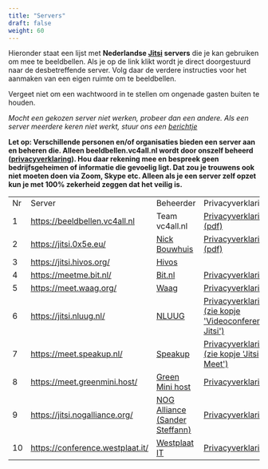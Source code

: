 ```yaml
---
title: "Servers"
draft: false
weight: 60
---
```


Hieronder staat een lijst met **Nederlandse [Jitsi](https://jitsi.org) servers** die je kan gebruiken om mee te beeldbellen. Als je op de link klikt wordt je direct doorgestuurd naar de desbetreffende server. Volg daar de verdere instructies voor het aanmaken van een eigen ruimte om te beeldbellen.

Vergeet niet om een wachtwoord in te stellen om ongenade gasten buiten te houden. 

*Mocht een gekozen server niet werken, probeer dan een andere. Als een server meerdere keren niet werkt, stuur ons een [berichtje](#contact)*

__Let op: 
Verschillende personen en/of organisaties bieden een server aan en beheren die. Alleen beeldbellen.vc4all.nl wordt door onszelf beheerd (<a href='/privacyverklaring-20200330.pdf' title='Download privacyverklaring als pdf'>privacyverklaring</a>). 
Hou daar rekening mee en bespreek geen bedrijfsgeheimen of informatie die gevoelig ligt. Dat zou je trouwens ook niet moeten doen via Zoom, Skype etc.
Alleen als je een server zelf opzet kun je met 100% zekerheid zeggen dat het veilig is.__ 

<table id="servers">
  <tr>
    <td>Nr</td>
    <td>Server</td>
    <td>Beheerder</td>
    <td>Privacyverklaring</td>
  </tr>
  <tr>
    <td>1</td>
    <td><a class='jitsi-server-link' href="https://beeldbellen.vc4all.nl">https://beeldbellen.vc4all.nl</a></td>
    <td>Team vc4all.nl</td>
    <td><a href='/privacyverklaring-20200330.pdf'>Privacyverklaring (pdf)</a></td>
  </tr>
  <tr>
    <td>2</td>
    <td><a class='jitsi-server-link' href="https://jitsi.0x5e.eu/">https://jitsi.0x5e.eu/</a></td>
    <td><a href='https://twitter.com/nickbouwhuis/status/1241698389571616768'>Nick Bouwhuis</a></td>
    <td><a href='https://nick.bouwhuis.io/privacy-0x5e-jitsi.pdf'>Privacyverklaring (pdf)</a></td>
  </tr>
  <tr>
    <td>3</td>
    <td><a class='jitsi-server-link' href="https://jitsi.hivos.org/">https://jitsi.hivos.org/</a></td>
    <td><a href='https://www.hivos.org'>Hivos</a></td>
    <td></td>
  </tr>
  <tr>
    <td>4</td>
    <td><a class='jitsi-server-link' href="https://meetme.bit.nl/">https://meetme.bit.nl/</a></td>
    <td><a href='https://www.bit.nl/news/2647/88/Conference-call-Gebruik-de-gratis-videoconferencetool-meetme.bit.nl'>Bit.nl</a></td>
    <td><a href='https://www.bit.nl/privacy-statement-meetmebitnl/'>Privacyverklaring</a></td>
  </tr>
  <tr>
    <td>5</td>
    <td><a class='jitsi-server-link' href="https://meet.waag.org/">https://meet.waag.org/</a></td>
    <td><a href='https://waag.org'>Waag</a></td>
    <td><a href='https://waag.org/nl/article/privacy-statement-meetwaagorg-jitsi'>Privacyverklaring</a></td>
  </tr>
  <tr>
    <td>6</td>
    <td><a class='jitsi-server-link' href="https://jitsi.nluug.nl/">https://jitsi.nluug.nl/</a></td>
    <td><a href='https://nluug.nl/'>NLUUG</a></td>
    <td><a href='https://www.nluug.nl/vereniging/privacy.html'>Privacyverklaring (zie kopje 'Videoconferentie Jitsi')</a></td>
  </tr>
  <tr>
    <td>7</td>
    <td><a class='jitsi-server-link' href="https://meet.speakup.nl/">https://meet.speakup.nl/</a></td>
    <td><a href='https://speakup.nl/'>Speakup</a></td>
    <td><a href='https://meet.speakup.nl/static/privacy.html'>Privacyverklaring (zie kopje 'Jitsi Meet')</a></td>
  </tr>
  <tr>
    <td>8</td>
    <td><a class='jitsi-server-link' href="https://meet.greenmini.host/">https://meet.greenmini.host/</a></td>
    <td><a href='https://www.greenmini.nl/'>Green Mini host</a></td>
    <td><a href='https://www.greenmini.nl/20200401%20Privacyverklaring%20meet.greenmini.host%20-%20Jitsi.pdf'>Privacyverklaring</a></td>
  </tr>
  <tr>
    <td>9</td>
    <td><a class='jitsi-server-link' href="https://jitsi.nogalliance.org/">https://jitsi.nogalliance.org/</a></td>
    <td><a href='https://nogalliance.org/'>NOG Alliance (Sander Steffann)</a></td>
    <td><a href='https://nogalliance.org/privacy-policy/'>Privacyverklaring</a></td>
  </tr>

  <tr>
    <td>10</td>
    <td><a class='jitsi-server-link' href="https://conference.westplaat.it/">https://conference.westplaat.it/</a></td>
    <td><a href='https://westplaat-it.nl/'>Westplaat IT</a></td>
    <td><a href='https://westplaat-it.nl/privacy-verklaring/'>Privacyverklaring</a></td>
  </tr>
</table>
